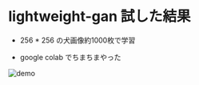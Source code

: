 # lightweight-gan 試した結果

- 256 * 256 の犬画像約1000枚で学習

- google colab でちまちまやった

  

![demo](generated-03-01-2021_12-42-20_conv2.gif)